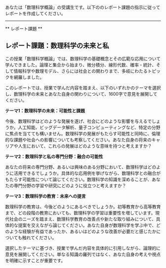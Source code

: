 あなたは「数理科学概論」の受講生です。以下ののレポート課題の指示に従ってレポートを作成してください。

---------------------------------------
** レポート課題 **

## レポート課題：数理科学の未来と私

この授業「数理科学概論」では、数理科学の基礎概念とその広範な応用について学んできました。論理と集合から始まり、微分積分、線形代数、確率・統計、そして情報科学や数理モデル、さらには社会との関わりまで、多岐にわたるトピックを網羅しました。

このレポートでは、授業で学んだ内容を踏まえ、以下のいずれかのテーマを選択し、数理科学の未来とあなた自身の関わりについて、1600字で意見を展開してください。

**テーマ1：数理科学の未来：可能性と課題**

今後、数理科学はどのような発展を遂げ、社会にどのような影響を与えるでしょうか。人工知能、ビッグデータ解析、量子コンピューティングなど、特定の分野に焦点を当てても構いません。数理科学の発展がもたらす可能性と同時に、倫理的な課題や社会への影響についても考察してください。あなた自身の将来のキャリアや人生において、これらの発展はどのような意味を持つと考えますか？

**テーマ2：数理科学と私の専門分野：融合の可能性**

あなたの将来の専門分野、あるいは興味のある分野において、数理科学はどのように活用できるでしょうか。具体的な応用例を挙げながら、数理科学との融合がもたらす可能性について論じてください。数理科学の知識を深めることが、あなたの専門分野の学習や研究にどのように役立つと考えますか？

**テーマ3：数理科学の教育：未来への提言**

数理科学の教育は、今後どのようにあるべきでしょうか。初等教育から高等教育まで、どの段階の教育においても、数理科学の学習は重要性を増しています。現代社会のニーズを踏まえ、数理科学教育の改善点や新たな取り組みについて、具体的な提案を交えながら論じてください。あなた自身が数理科学を学ぶ中で、どのような経験が有益であったか、あるいはどのような改善が必要だと感じたかについても触れてください。


選択したテーマに基づき、授業で学んだ内容を具体的に引用しながら、論理的に意見を展開してください。単なる知識の羅列ではなく、あなた自身の考えや視点を明確に示すことが重要です。
